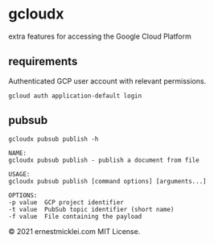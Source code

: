 # gcloudx
extra features for accessing the Google Cloud Platform

## requirements

Authenticated GCP user account with relevant permissions.

    gcloud auth application-default login

## pubsub

    gcloudx pubsub publish -h

    NAME:
    gcloudx pubsub publish - publish a document from file

    USAGE:
    gcloudx pubsub publish [command options] [arguments...]

    OPTIONS:
    -p value  GCP project identifier
    -t value  PubSub topic identifier (short name)
    -f value  File containing the payload

&copy; 2021 ernestmicklei.com MIT License.    